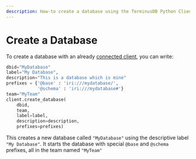 ```yaml
---
description: How-to create a database using the TerminusDB Python Client
---
```


# Create a Database

To create a database with an already [connected client](https://github.com/terminusdb/terminuscms-docs/blob/a58cd397c598e0d1a582a0432d25bdf318eea56e/how-to/use-the-clients/python-client/connect-with-python-client.md), you can write:

```python
dbid="MyDatabase"
label="My Database",
description="This is a database which is mine"
prefixes = {'@base' : 'iri:///mydatabase/',
            '@schema' : 'iri:///mydatabase#'}
team="MyTeam"
client.create_database(
    dbid,
    team,
    label=label,
    description=description,
    prefixes=prefixes)
```

This creates a new database called `"MyDatabase"` using the descriptive label `"My Database"`. It starts the database with special `@base` and `@schema` prefixes, all in the team named `"MyTeam"`
